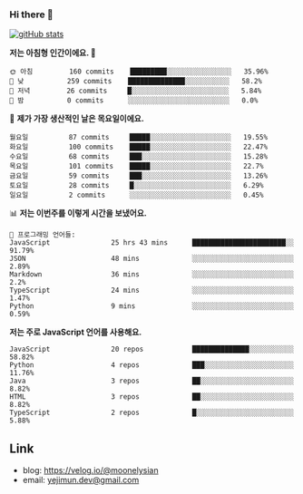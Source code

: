 ### Hi there 👋

<!--
**moonelysian/moonelysian** is a ✨ _special_ ✨ repository because its `README.md` (this file) appears on your GitHub profile.

Here are some ideas to get you started:

- 🔭 I’m currently working on ...
- 🌱 I’m currently learning ...
- 👯 I’m looking to collaborate on ...
- 🤔 I’m looking for help with ...
- 💬 Ask me about ...
- 📫 How to reach me: ...
- 😄 Pronouns: ...
- ⚡ Fun fact: ...
-->

<!-- [![wakatime stats](https://github-readme-stats.vercel.app/api/wakatime?username=moonelysian)](https://github.com/anuraghazra/github-readme-stats) -->

[![gitHub stats](https://github-readme-stats.vercel.app/api?username=moonelysian&show_icons=true)](https://github.com/anuraghazra/github-readme-stats)

<!--START_SECTION:waka-->
**저는 아침형 인간이에요. 🐤** 

```text
🌞 아침         160 commits    █████████░░░░░░░░░░░░░░░░   35.96% 
🌆 낮　         259 commits    ██████████████░░░░░░░░░░░   58.2% 
🌃 저녁         26 commits     █░░░░░░░░░░░░░░░░░░░░░░░░   5.84% 
🌙 밤　         0 commits      ░░░░░░░░░░░░░░░░░░░░░░░░░   0.0%

```
📅 **제가 가장 생산적인 날은 목요일이에요.** 

```text
월요일          87 commits     █████░░░░░░░░░░░░░░░░░░░░   19.55% 
화요일          100 commits    █████░░░░░░░░░░░░░░░░░░░░   22.47% 
수요일          68 commits     ███░░░░░░░░░░░░░░░░░░░░░░   15.28% 
목요일          101 commits    █████░░░░░░░░░░░░░░░░░░░░   22.7% 
금요일          59 commits     ███░░░░░░░░░░░░░░░░░░░░░░   13.26% 
토요일          28 commits     █░░░░░░░░░░░░░░░░░░░░░░░░   6.29% 
일요일          2 commits      ░░░░░░░░░░░░░░░░░░░░░░░░░   0.45%

```


📊 **저는 이번주를 이렇게 시간을 보냈어요.** 

```text
💬 프로그래밍 언어들: 
JavaScript               25 hrs 43 mins      ███████████████████████░░   91.79% 
JSON                     48 mins             ░░░░░░░░░░░░░░░░░░░░░░░░░   2.89% 
Markdown                 36 mins             ░░░░░░░░░░░░░░░░░░░░░░░░░   2.2% 
TypeScript               24 mins             ░░░░░░░░░░░░░░░░░░░░░░░░░   1.47% 
Python                   9 mins              ░░░░░░░░░░░░░░░░░░░░░░░░░   0.59%

```

**저는 주로 JavaScript 언어를 사용해요.** 

```text
JavaScript               20 repos            ██████████████░░░░░░░░░░░   58.82% 
Python                   4 repos             ███░░░░░░░░░░░░░░░░░░░░░░   11.76% 
Java                     3 repos             ██░░░░░░░░░░░░░░░░░░░░░░░   8.82% 
HTML                     3 repos             ██░░░░░░░░░░░░░░░░░░░░░░░   8.82% 
TypeScript               2 repos             █░░░░░░░░░░░░░░░░░░░░░░░░   5.88%

```



<!--END_SECTION:waka-->


## Link
- blog: https://velog.io/@moonelysian
- email: yejimun.dev@gmail.com
